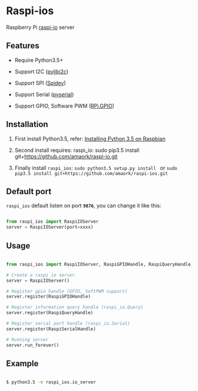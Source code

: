 Raspi-ios
========
Raspberry Pi [raspi-io](https://github.com/amaork/raspi-io) server

## Features

- Require Python3.5+

- Support I2C ([pylibi2c](https://github.com/amaork/libi2c))

- Support SPI ([Spidev](https://github.com/doceme/py-spidev))

- Support Serial ([pyserial](https://github.com/pyserial/pyserial))

- Support GPIO, Software PWM ([RPi.GPIO](https://sourceforge.net/projects/raspberry-gpio-python/))

## Installation

1. First install Python3.5, refer: [Installing Python 3.5 on Raspbian](https://gist.github.com/BMeu/af107b1f3d7cf1a2507c9c6429367a3b)

2. Second install requires: raspi_io: sudo pip3.5 install git+https://github.com/amaork/raspi-io.git

3. Finally install `raspi_ios`: `sudo python3.5 setup.py install ` or `sudo pip3.5 install git+https://github.com/amaork/raspi-ios.git`

## Default port

`raspi_ios` default listen on port **`9876`**, you can change it like this:

```python

from raspi_ios import RaspiIOServer
server = RaspiIOServer(port=xxxx)
```

## Usage

```python

from raspi_ios import RaspiIOServer, RaspiGPIOHandle, RaspiQueryHandle, RaspiSerialHandle

# Create a raspi io server
server = RaspiIOServer()

# Register gpio handle (GPIO, SoftPWM support)
server.register(RaspiGPIOHandle)

# Register information query handle (raspi_io.Query)
server.register(RaspiQueryHandle)

# Register serial port handle (raspi_io.Serial)
server.register(RaspiSerialHandle)

# Running server
server.run_forever()

```
    
## Example

```bash

$ python3.5 -m raspi_ios.io_server

```
